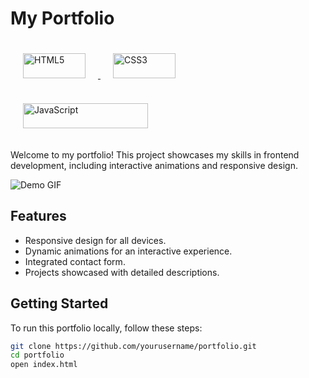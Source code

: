 # My Portfolio

 <a href="https://developer.mozilla.org/en-US/docs/Web/HTML" target="_blank">
    <img src="https://img.shields.io/badge/HTML5-E34F26?style=for-the-badge&logo=html5&logoColor=white" alt="HTML5" style="margin: 20px;" width="100" height="40">
  </a>
  <a href="https://developer.mozilla.org/en-US/docs/Web/CSS" target="_blank">
    <img src="https://img.shields.io/badge/CSS3-1572B6?style=for-the-badge&logo=css3&logoColor=white" alt="CSS3" style="margin: 20px;" width="100" height="40">
  </a>
  <a href="https://developer.mozilla.org/en-US/docs/Web/JavaScript" target="_blank">
    <img src="https://img.shields.io/badge/JavaScript-ES6+-yellow?style=for-the-badge&logo=javascript&logoColor=white" alt="JavaScript" style="margin: 20px;" width="200" height="40">
  </a>

Welcome to my portfolio! This project showcases my skills in frontend development, including interactive animations and responsive design.

![Demo GIF](link-to-your-gif.gif)

## Features
- Responsive design for all devices.
- Dynamic animations for an interactive experience.
- Integrated contact form.
- Projects showcased with detailed descriptions.

## Getting Started
To run this portfolio locally, follow these steps:

```bash
git clone https://github.com/yourusername/portfolio.git
cd portfolio
open index.html
